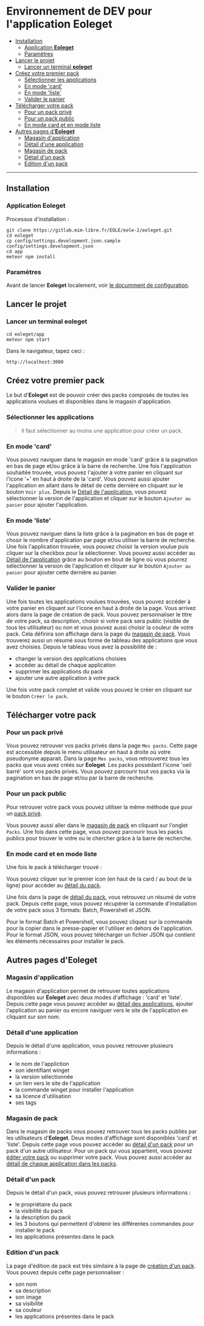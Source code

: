 # Environnement de DEV pour l'application **Eoleget**

- [Installation](#installation)
  - [Application **Eoleget**](#application-eoleget)
  - [Paramètres](#paramètres)
- [Lancer le projet](#lancer-le-projet)
  - [Lancer un terminal **eoleget**](#lancer-un-terminal-eoleget)
- [Créez votre premier pack](#créez-votre-premier-pack)
  - [Sélectionner les applications](#sélectionner-les-applications)
  - [En mode 'card'](#en-mode-card)
  - [En mode 'liste'](#en-mode-liste)
  - [Valider le panier](#valider-le-panier)
- [Télécharger votre pack](#télécharger-votre-pack)
  - [Pour un pack privé](#pour-un-pack-privé)
  - [Pour un pack public](#pour-un-pack-public)
  - [En mode card et en mode liste](#en-mode-card-et-en-mode-liste)
- [Autres pages d'**Eoleget**](#autres-pages-deoleget)
  - [Magasin d'application](#magasin-dapplication)
  - [Détail d'une application](#détail-dune-application)
  - [Magasin de pack](#magasin-de-pack)
  - [Détail d'un pack](#détail-dun-pack)
  - [Edition d'un pack](#edition-dun-pack)

---

## Installation

### Application **Eoleget**

Processus d'installation :

```
git clone https://gitlab.mim-libre.fr/EOLE/eole-2/eoleget.git
cd eoleget
cp config/settings.development.json.sample config/settings.development.json
cd app
meteor npm install
```

### Paramètres

Avant de lancer **Eoleget** localement, voir [le documment de configuration](config/README.md).

## Lancer le projet

### Lancer un terminal **eoleget**

```
cd eoleget/app
meteor npm start
```

Dans le navigateur, tapez ceci :

```
http://localhost:3000

```

## Créez votre premier pack

Le but d'**Eoleget** est de pouvoir créer des packs composés de toutes les applications voulues et disponibles dans le
magasin d'application.

### Sélectionner les applications

> Il faut sélectionner au moins une application pour créer un pack.

### En mode 'card'

Vous pouvez naviguer dans le magasin en mode 'card' grâce à la pagination en bas de page et/ou grâce à la barre de
recherche. Une fois l'application souhaitée trouvée, vous pouvez l'ajouter à votre panier en cliquant sur l'icone '+' en
haut à droite de la 'card'. Vous pouvez aussi ajouter l'application en allant dans le détail de cette dernière en
cliquant sur le bouton `Voir plus`. Depuis le [Détail de l'application](###détail-dune-application), vous pouvez
sélectionner la version de l'application et cliquer sur le bouton `Ajouter au panier` pour ajouter l'application.

### En mode 'liste'

Vous pouvez naviguer dans la liste grâce à la pagination en bas de page et chosir le nombre d'application par page et/ou
utiliser la barre de recherche. Une fois l'application trouvée, vous pouvez choisir la version voulue puis cliquer sur
la checkbox pour la sélectionner. Vous pouvez aussi accéder au [Détail de l'application](###détail-dune-application)
grâce au bouton en bout de ligne où vous pourrez sélectionner la version de l'application et cliquer sur le bouton
`Ajouter au panier` pour ajouter cette dernière au panier.

### Valider le panier

Une fois toutes les applications voulues trouvées, vous pouvez accéder à votre panier en cliquant sur l'icone en haut à
droite de la page. Vous arrivez alors dans la page de création de pack. Vous pouvez personnaliser le titre de votre
pack, sa description, choisir si votre pack sera public (visible de tous les utilisateur) ou non et vous pouvez aussi
choisir la couleur de votre pack. Cela définira son affichage dans la page du [magasin de pack](###magasin-de-pack).
Vous trouverez aussi un résumé sous forme de tableau des applications que vous avez choisies. Depuis le tableau vous
avez la possibilité de :

- changer la version des applications choisies
- accéder au détail de chaque application
- supprimer les applications du pack
- ajouter une autre application à votre pack

Une fois votre pack complet et valide vous pouvez le créer en cliquant sur le bouton `Créer le pack`.

## Télécharger votre pack

### Pour un pack privé

Vous pouvez retrouver vos packs privés dans la page `Mes packs`. Cette page est accessible depuis le menu utilisateur en
haut à droite où votre pseudonyme apparait. Dans la page `Mes packs`, vous retrouverez tous les packs que vous avez
créés sur **Eoleget**. Les packs possédant l'icone 'oeil barré' sont vos packs privés. Vous pouvez parcourir tout vos
packs via la pagination en bas de page et/ou par la barre de recherche.

### Pour un pack public

Pour retrouver votre pack vous pouvez utiliser la même méthode que pour un [pack privé](#pour-un-pack-privé).

Vous pouvez aussi aller dans le [magasin de pack](#magasin-de-pack) en cliquant sur l'onglet `Packs`. Une fois dans
cette page, vous pouvez parcourir tous les packs publics pour trouver le votre ou le chercher grâce à la barre de
recherche.

### En mode card et en mode liste

Une fois le pack à télécharger trouvé :

Vous pouvez cliquer sur le premier icon (en haut de la card / au bout de la ligne) pour accéder au
[détail du pack](#détail-dun-pack).

Une fois dans la page de [détail du pack](#détail-dun-pack), vous retrouvez un résumé de votre pack. Depuis cette page,
vous pouvez récupérer la commande d'installation de votre pack sous 3 formats: Batch, Powershell et JSON.

Pour le format Batch et Powershell, vous pouvez cliquez sur la commande pour la copier dans le presse-papier et
l'utiliser en dehors de l'application. Pour le format JSON, vous pouvez télécharger un fichier JSON qui contient les
éléments nécessaires pour installer le pack.

## Autres pages d'**Eoleget**

### Magasin d'application

Le magasin d'application permet de retrouver toutes applications disponibles sur **Eoleget** avec deux modes d'affichage
: 'card' et 'liste'. Depuis cette page vous pouvez accéder au [détail des applications](#détail-dune-application),
ajouter l'application au panier ou encore naviguer vers le site de l'application en cliquant sur son nom.

### Détail d'une application

Depuis le détail d'une application, vous pouvez retrouver plusieurs informations :

- le nom de l'appliction
- son identifiant winget
- la version sélectionnée
- un lien vers le site de l'application
- la commande winget pour installer l'application
- sa licence d'utilisation
- ses tags

### Magasin de pack

Dans le magasin de packs vous pouvez retrouver tous les packs publiés par les utilisateurs d'**Eoleget**. Deux modes
d'affichage sont disponibles 'card' et 'liste'. Depuis cette page vous pouvez accéder au
[détail d'un pack](#détail-dun-pack) pour un pack d'un autre utilisateur. Pour un pack qui vous appartient, vous pouvez
[éditer votre pack](#edition-dun-pack) ou supprimer votre pack. Vous pouvez aussi accéder au
[détail de chaque application dans les packs](#détail-dune-application).

### Détail d'un pack

Depuis le détail d'un pack, vous pouvez retrouver plusieurs informations :

- le propriétaire du pack
- la visibilité du pack
- la description du pack
- les 3 boutons qui permettent d'obtenir les différentes commandes pour installer le pack
- les applications présentes dans le pack

### Edition d'un pack

La page d'édition de pack est très similaire à la page de [création d'un pack](#créez-votre-premier-pack). Vous pouvez
depuis cette page personnaliser :

- son nom
- sa description
- son image
- sa visibilité
- sa couleur
- les applications présentes dans le pack
